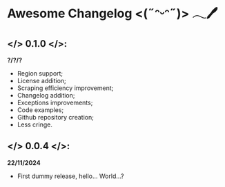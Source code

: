 # Awesome Changelog <(˶ᵔᵕᵔ˶)> 𓂃🖊

## </> 0.1.0 </>:

**?/?/?**

- Region support;
- License addition;
- Scraping efficiency improvement;
- Changelog addition;
- Exceptions improvements;
- Code examples;
- Github repository creation;
- Less cringe.

## </> 0.0.4 </>:

**22/11/2024**

- First dummy release, hello... World...?